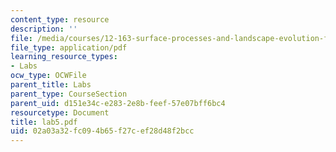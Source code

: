 ```yaml
---
content_type: resource
description: ''
file: /media/courses/12-163-surface-processes-and-landscape-evolution-fall-2004/02a03a32fc094b65f27cef28d48f2bcc_lab5.pdf
file_type: application/pdf
learning_resource_types:
- Labs
ocw_type: OCWFile
parent_title: Labs
parent_type: CourseSection
parent_uid: d151e34c-e283-2e8b-feef-57e07bff6bc4
resourcetype: Document
title: lab5.pdf
uid: 02a03a32-fc09-4b65-f27c-ef28d48f2bcc
---
```

